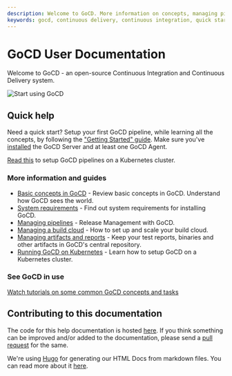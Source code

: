 ```yaml
---
description: Welcome to GoCD. More information on concepts, managing pipelines, and getting started.
keywords: gocd, continuous delivery, continuous integration, quick start guide, cd pipelines, build pipelines, gocd tutorials, gocd videos, install gocd
---
```



# GoCD User Documentation

Welcome to GoCD - an open-source Continuous Integration and Continuous Delivery system.

![Start using GoCD](/images/home-image1.svg)

## Quick help

Need a quick start? Setup your first GoCD pipeline, while learning all the concepts, by following the
["Getting Started" guide](https://www.gocd.org/getting-started/part-1/). Make sure you've
[installed](https://docs.gocd.org/current/installation/) the GoCD Server and at least one GoCD Agent.


[Read this](gocd_on_kubernetes/introduction.html) to setup GoCD pipelines on a Kubernetes cluster. 

### More information and guides

- [Basic concepts in GoCD](introduction/concepts_in_go.html) - Review basic concepts in GoCD. Understand how GoCD sees the world.
- [System requirements](installation/system_requirements.html) - Find out system requirements for installing GoCD.
- [Managing pipelines](configuration/managing_pipelines.html) - Release Management with GoCD.
- [Managing a build cloud](configuration/managing_a_build_cloud.html) - How to set up and scale your build cloud.
- [Managing artifacts and reports](configuration/managing_artifacts_and_reports.html) - Keep your test reports, binaries and other artifacts in GoCD's central repository.
- [Running GoCD on Kubernetes](gocd_on_kubernetes/introduction.html) - Learn how to setup GoCD on a Kubernetes cluster. 

### See GoCD in use

[Watch tutorials on some common GoCD concepts and tasks](https://www.gocd.org/videos/)

## Contributing to this documentation

The code for this help documentation is hosted [here](https://github.com/gocd/docs.go.cd/tree/master). If you think something can be improved and/or added to the documentation, please send a [pull request](https://help.github.com/articles/creating-a-pull-request/) for the same.

We're using [Hugo](https://github.com/gohugoio/hugo) for generating our HTML Docs from markdown files. You can read more about it [here](https://gohugo.io/getting-started/).
